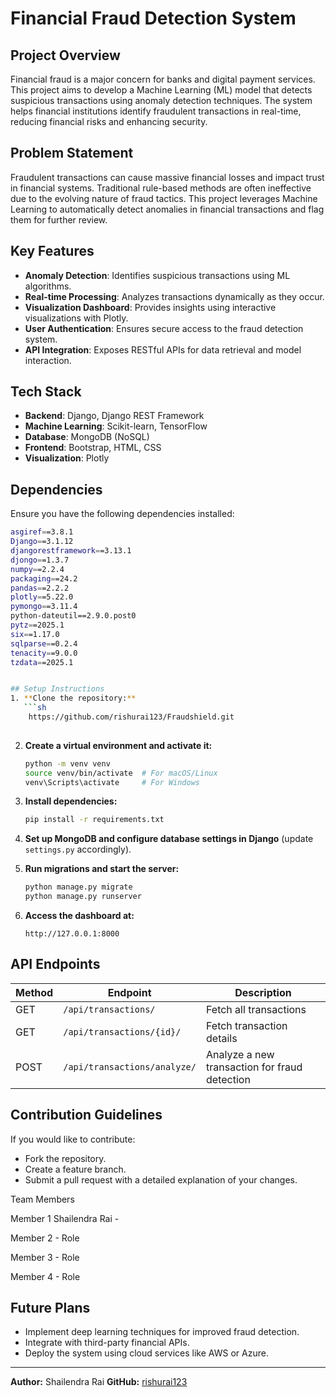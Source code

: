# Financial Fraud Detection System

## Project Overview
Financial fraud is a major concern for banks and digital payment services. This project aims to develop a Machine Learning (ML) model that detects suspicious transactions using anomaly detection techniques. The system helps financial institutions identify fraudulent transactions in real-time, reducing financial risks and enhancing security.

## Problem Statement
Fraudulent transactions can cause massive financial losses and impact trust in financial systems. Traditional rule-based methods are often ineffective due to the evolving nature of fraud tactics. This project leverages Machine Learning to automatically detect anomalies in financial transactions and flag them for further review.

## Key Features
- **Anomaly Detection**: Identifies suspicious transactions using ML algorithms.
- **Real-time Processing**: Analyzes transactions dynamically as they occur.
- **Visualization Dashboard**: Provides insights using interactive visualizations with Plotly.
- **User Authentication**: Ensures secure access to the fraud detection system.
- **API Integration**: Exposes RESTful APIs for data retrieval and model interaction.

## Tech Stack
- **Backend**: Django, Django REST Framework
- **Machine Learning**: Scikit-learn, TensorFlow
- **Database**: MongoDB (NoSQL)
- **Frontend**: Bootstrap, HTML, CSS
- **Visualization**: Plotly

## Dependencies
Ensure you have the following dependencies installed:
```sh
asgiref==3.8.1
Django==3.1.12
djangorestframework==3.13.1
djongo==1.3.7
numpy==2.2.4
packaging==24.2
pandas==2.2.2
plotly==5.22.0
pymongo==3.11.4
python-dateutil==2.9.0.post0
pytz==2025.1
six==1.17.0
sqlparse==0.2.4
tenacity==9.0.0
tzdata==2025.1


## Setup Instructions
1. **Clone the repository:**
   ```sh
    https://github.com/rishurai123/Fraudshield.git
   
   ```

2. **Create a virtual environment and activate it:**
   ```sh
   python -m venv venv
   source venv/bin/activate  # For macOS/Linux
   venv\Scripts\activate     # For Windows
   ```

3. **Install dependencies:**
   ```sh
   pip install -r requirements.txt
   ```

4. **Set up MongoDB and configure database settings in Django** (update `settings.py` accordingly).

5. **Run migrations and start the server:**
   ```sh
   python manage.py migrate
   python manage.py runserver
   ```

6. **Access the dashboard at:**
   ```
   http://127.0.0.1:8000
   ```

## API Endpoints
| Method | Endpoint | Description |
|--------|---------|-------------|
| GET | `/api/transactions/` | Fetch all transactions |
| GET | `/api/transactions/{id}/` | Fetch transaction details |
| POST | `/api/transactions/analyze/` | Analyze a new transaction for fraud detection |

## Contribution Guidelines
If you would like to contribute:
- Fork the repository.
- Create a feature branch.
- Submit a pull request with a detailed explanation of your changes.
  
Team Members

Member 1 Shailendra Rai  - 

Member 2 - Role

Member 3 - Role

Member 4 - Role


## Future Plans
- Implement deep learning techniques for improved fraud detection.
- Integrate with third-party financial APIs.
- Deploy the system using cloud services like AWS or Azure.

---
**Author:** Shailendra Rai
**GitHub:** [rishurai123](https://github.com/rishurai123)

